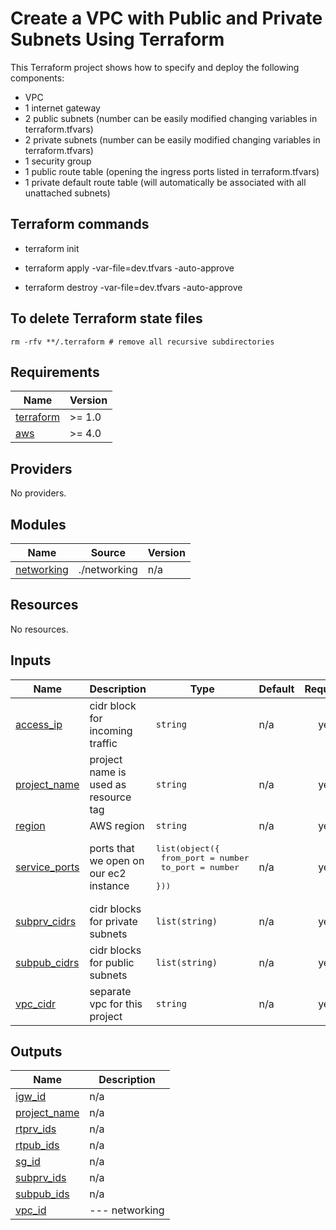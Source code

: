 # Create a VPC with Public and Private Subnets Using Terraform

This Terraform project shows how to specify and deploy the following components:
+ VPC
+ 1 internet gateway
+ 2 public subnets  (number can be easily modified changing variables in terraform.tfvars)
+ 2 private subnets (number can be easily modified changing variables in terraform.tfvars)
+ 1 security group
+ 1 public route table (opening the ingress ports listed in terraform.tfvars)
+ 1 private default route table (will automatically be associated with all unattached subnets)

## Terraform commands

* terraform init

* terraform apply -var-file=dev.tfvars -auto-approve

* terraform destroy -var-file=dev.tfvars -auto-approve

## To delete Terraform state files
    rm -rfv **/.terraform # remove all recursive subdirectories

## Requirements

| Name | Version |
|------|---------|
| <a name="requirement_terraform"></a> [terraform](#requirement\_terraform) | >= 1.0 |
| <a name="requirement_aws"></a> [aws](#requirement\_aws) | >= 4.0 |

## Providers

No providers.

## Modules

| Name | Source | Version |
|------|--------|---------|
| <a name="module_networking"></a> [networking](#module\_networking) | ./networking | n/a |

## Resources

No resources.

## Inputs

| Name | Description | Type | Default | Required |
|------|-------------|------|---------|:--------:|
| <a name="input_access_ip"></a> [access\_ip](#input\_access\_ip) | cidr block for incoming traffic | `string` | n/a | yes |
| <a name="input_project_name"></a> [project\_name](#input\_project\_name) | project name is used as resource tag | `string` | n/a | yes |
| <a name="input_region"></a> [region](#input\_region) | AWS region | `string` | n/a | yes |
| <a name="input_service_ports"></a> [service\_ports](#input\_service\_ports) | ports that we open on our ec2 instance | <pre>list(object({<br>    from_port = number<br>    to_port   = number<br>  }))</pre> | n/a | yes |
| <a name="input_subprv_cidrs"></a> [subprv\_cidrs](#input\_subprv\_cidrs) | cidr blocks for private subnets | `list(string)` | n/a | yes |
| <a name="input_subpub_cidrs"></a> [subpub\_cidrs](#input\_subpub\_cidrs) | cidr blocks for public subnets | `list(string)` | n/a | yes |
| <a name="input_vpc_cidr"></a> [vpc\_cidr](#input\_vpc\_cidr) | separate vpc for this project | `string` | n/a | yes |

## Outputs

| Name | Description |
|------|-------------|
| <a name="output_igw_id"></a> [igw\_id](#output\_igw\_id) | n/a |
| <a name="output_project_name"></a> [project\_name](#output\_project\_name) | n/a |
| <a name="output_rtprv_ids"></a> [rtprv\_ids](#output\_rtprv\_ids) | n/a |
| <a name="output_rtpub_ids"></a> [rtpub\_ids](#output\_rtpub\_ids) | n/a |
| <a name="output_sg_id"></a> [sg\_id](#output\_sg\_id) | n/a |
| <a name="output_subprv_ids"></a> [subprv\_ids](#output\_subprv\_ids) | n/a |
| <a name="output_subpub_ids"></a> [subpub\_ids](#output\_subpub\_ids) | n/a |
| <a name="output_vpc_id"></a> [vpc\_id](#output\_vpc\_id) | --- networking |
